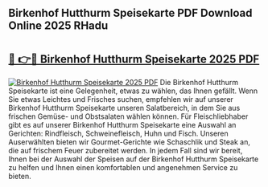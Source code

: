 ## Birkenhof Hutthurm Speisekarte PDF Download Online 2025 RHadu

# <h2><a href="http://gc99qqx.nevu.top/?p=Birkenhof+Hutthurm+Speisekarte">🔗 👉🔴 Birkenhof Hutthurm Speisekarte 2025 PDF</a></h2>

[![Birkenhof Hutthurm Speisekarte 2025 PDF](https://i.imgur.com/dBaPXMq.png)](http://gc99qqx.nevu.top/?p=Birkenhof+Hutthurm+Speisekarte)
Die Birkenhof Hutthurm Speisekarte ist eine Gelegenheit, etwas zu wählen, das Ihnen gefällt. Wenn Sie etwas Leichtes und Frisches suchen, empfehlen wir auf unserer Birkenhof Hutthurm Speisekarte unseren Salatbereich, in dem Sie aus frischen Gemüse- und Obstsalaten wählen können. Für Fleischliebhaber gibt es auf unserer Birkenhof Hutthurm Speisekarte eine Auswahl an Gerichten: Rindfleisch, Schweinefleisch, Huhn und Fisch. Unseren Auserwählten bieten wir Gourmet-Gerichte wie Schaschlik und Steak an, die auf frischem Feuer zubereitet werden. In jedem Fall sind wir bereit, Ihnen bei der Auswahl der Speisen auf der Birkenhof Hutthurm Speisekarte zu helfen und Ihnen einen komfortablen und angenehmen Service zu bieten.
